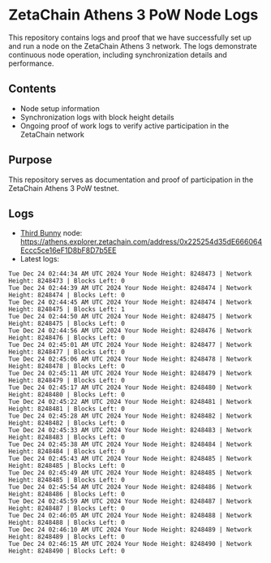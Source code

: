# ZetaChain Athens 3 PoW Node Logs
This repository contains logs and proof that we have successfully set up and run a node on the ZetaChain Athens 3 network. The logs demonstrate continuous node operation, including synchronization details and performance.

## Contents
- Node setup information
- Synchronization logs with block height details
- Ongoing proof of work logs to verify active participation in the ZetaChain network

## Purpose
This repository serves as documentation and proof of participation in the ZetaChain Athens 3 PoW testnet.

## Logs

- [Third Bunny](https://thirdbunny.xyz/) node: https://athens.explorer.zetachain.com/address/0x225254d35dE666064Eccc5ce16eF1D8bF8D7b5EE
- Latest logs:
```
Tue Dec 24 02:44:34 AM UTC 2024 Your Node Height: 8248473 | Network Height: 8248473 | Blocks Left: 0
Tue Dec 24 02:44:39 AM UTC 2024 Your Node Height: 8248474 | Network Height: 8248474 | Blocks Left: 0
Tue Dec 24 02:44:45 AM UTC 2024 Your Node Height: 8248474 | Network Height: 8248475 | Blocks Left: 1
Tue Dec 24 02:44:50 AM UTC 2024 Your Node Height: 8248475 | Network Height: 8248475 | Blocks Left: 0
Tue Dec 24 02:44:56 AM UTC 2024 Your Node Height: 8248476 | Network Height: 8248476 | Blocks Left: 0
Tue Dec 24 02:45:01 AM UTC 2024 Your Node Height: 8248477 | Network Height: 8248477 | Blocks Left: 0
Tue Dec 24 02:45:06 AM UTC 2024 Your Node Height: 8248478 | Network Height: 8248478 | Blocks Left: 0
Tue Dec 24 02:45:11 AM UTC 2024 Your Node Height: 8248479 | Network Height: 8248479 | Blocks Left: 0
Tue Dec 24 02:45:17 AM UTC 2024 Your Node Height: 8248480 | Network Height: 8248480 | Blocks Left: 0
Tue Dec 24 02:45:22 AM UTC 2024 Your Node Height: 8248481 | Network Height: 8248481 | Blocks Left: 0
Tue Dec 24 02:45:28 AM UTC 2024 Your Node Height: 8248482 | Network Height: 8248482 | Blocks Left: 0
Tue Dec 24 02:45:33 AM UTC 2024 Your Node Height: 8248483 | Network Height: 8248483 | Blocks Left: 0
Tue Dec 24 02:45:38 AM UTC 2024 Your Node Height: 8248484 | Network Height: 8248484 | Blocks Left: 0
Tue Dec 24 02:45:43 AM UTC 2024 Your Node Height: 8248485 | Network Height: 8248485 | Blocks Left: 0
Tue Dec 24 02:45:49 AM UTC 2024 Your Node Height: 8248485 | Network Height: 8248485 | Blocks Left: 0
Tue Dec 24 02:45:54 AM UTC 2024 Your Node Height: 8248486 | Network Height: 8248486 | Blocks Left: 0
Tue Dec 24 02:45:59 AM UTC 2024 Your Node Height: 8248487 | Network Height: 8248487 | Blocks Left: 0
Tue Dec 24 02:46:05 AM UTC 2024 Your Node Height: 8248488 | Network Height: 8248488 | Blocks Left: 0
Tue Dec 24 02:46:10 AM UTC 2024 Your Node Height: 8248489 | Network Height: 8248489 | Blocks Left: 0
Tue Dec 24 02:46:15 AM UTC 2024 Your Node Height: 8248490 | Network Height: 8248490 | Blocks Left: 0
```
